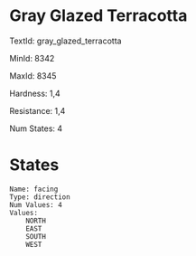 # Gray Glazed Terracotta

TextId: gray_glazed_terracotta

MinId: 8342

MaxId: 8345

Hardness: 1,4

Resistance: 1,4


Num States: 4

# States
```
Name: facing
Type: direction
Num Values: 4
Values:
    NORTH
    EAST
    SOUTH
    WEST
```